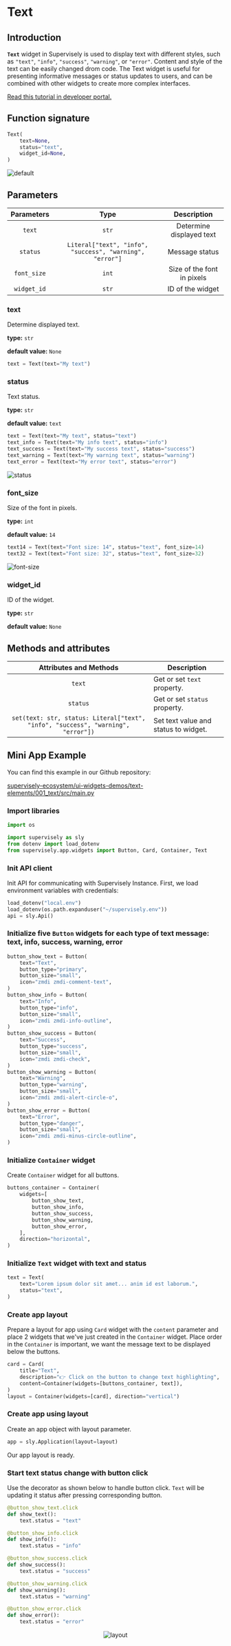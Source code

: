 # Text

## Introduction

**`Text`** widget in Supervisely is used to display text with different styles, such as `"text"`, `"info"`, `"success"`, `"warning"`, or `"error"`. Content and style of the text can be easily changed drom code. The Text widget is useful for presenting informative messages or status updates to users, and can be combined with other widgets to create more complex interfaces.

[Read this tutorial in developer portal.](https://developer.supervise.ly/app-development/widgets/text-elements/text)

## Function signature

```python
Text(
    text=None,
    status="text",
    widget_id=None,
)
```

![default](https://user-images.githubusercontent.com/120389559/217817133-5d90a597-64c8-4555-ab77-4aca594e39e6.png)

## Parameters

| Parameters  |                           Type                           |        Description         |
| :---------: | :------------------------------------------------------: | :------------------------: |
|   `text`    |                          `str`                           |  Determine displayed text  |
|  `status`   | `Literal["text", "info", "success", "warning", "error"]` |       Message status       |
| `font_size` |                          `int`                           | Size of the font in pixels |
| `widget_id` |                          `str`                           |      ID of the widget      |

### text

Determine displayed text.

**type:** `str`

**default value:** `None`

```python
text = Text(text="My text")
```

### status

Text status.

**type:** `str`

**default value:** `text`

```python
text = Text(text="My text", status="text")
text_info = Text(text="My info text", status="info")
text_success = Text(text="My success text", status="success")
text_warning = Text(text="My warning text", status="warning")
text_error = Text(text="My error text", status="error")
```

![status](https://user-images.githubusercontent.com/120389559/218086875-c6990527-44f2-44a3-9367-c79d3c6717e9.png)

### font_size

Size of the font in pixels.

**type:** `int`

**default value:** `14`

```python
text14 = Text(text="Font size: 14", status="text", font_size=14)
text32 = Text(text="Font size: 32", status="text", font_size=32)
```

![font-size](https://github.com/supervisely-ecosystem/ui-widgets-demos/assets/48913536/bf9d076a-269e-412f-8412-c758f9a21412)

### widget_id

ID of the widget.

**type:** `str`

**default value:** `None`

## Methods and attributes

|                              Attributes and Methods                              | Description                          |
| :------------------------------------------------------------------------------: | ------------------------------------ |
|                                      `text`                                      | Get or set `text` property.          |
|                                     `status`                                     | Get or set `status` property.        |
| `set(text: str, status: Literal["text", "info", "success", "warning", "error"])` | Set text value and status to widget. |

## Mini App Example

You can find this example in our Github repository:

[supervisely-ecosystem/ui-widgets-demos/text-elements/001_text/src/main.py](<https://github.com/supervisely-ecosystem/ui-widgets-demos/blob/master/text elements/001_text/src/main.py>)

### Import libraries

```python
import os

import supervisely as sly
from dotenv import load_dotenv
from supervisely.app.widgets import Button, Card, Container, Text
```

### Init API client

Init API for communicating with Supervisely Instance. First, we load environment variables with credentials:

```python
load_dotenv("local.env")
load_dotenv(os.path.expanduser("~/supervisely.env"))
api = sly.Api()
```

### Initialize five `Button` widgets for each type of text message: text, info, success, warning, error

```python
button_show_text = Button(
    text="Text",
    button_type="primary",
    button_size="small",
    icon="zmdi zmdi-comment-text",
)
button_show_info = Button(
    text="Info",
    button_type="info",
    button_size="small",
    icon="zmdi zmdi-info-outline",
)
button_show_success = Button(
    text="Success",
    button_type="success",
    button_size="small",
    icon="zmdi zmdi-check",
)
button_show_warning = Button(
    text="Warning",
    button_type="warning",
    button_size="small",
    icon="zmdi zmdi-alert-circle-o",
)
button_show_error = Button(
    text="Error",
    button_type="danger",
    button_size="small",
    icon="zmdi zmdi-minus-circle-outline",
)
```

### Initialize `Container` widget

Create `Container` widget for all buttons.

```python
buttons_container = Container(
    widgets=[
        button_show_text,
        button_show_info,
        button_show_success,
        button_show_warning,
        button_show_error,
    ],
    direction="horizontal",
)
```

### Initialize `Text` widget with text and status

```python
text = Text(
    text="Lorem ipsum dolor sit amet... anim id est laborum.",
    status="text",
)
```

### Create app layout

Prepare a layout for app using `Card` widget with the `content` parameter and place 2 widgets that we've just created in the `Container` widget. Place order in the `Container` is important, we want the message text to be displayed below the buttons.

```python
card = Card(
    title="Text",
    description="👉 Click on the button to change text highlighting",
    content=Container(widgets=[buttons_container, text]),
)
layout = Container(widgets=[card], direction="vertical")
```

### Create app using layout

Create an app object with layout parameter.

```python
app = sly.Application(layout=layout)
```

Our app layout is ready.

### Start text status change with button click

Use the decorator as shown below to handle button click.
`Text` will be updating it status after pressing corresponding button.

```python
@button_show_text.click
def show_text():
    text.status = "text"
```

```python
@button_show_info.click
def show_info():
    text.status = "info"
```

```python
@button_show_success.click
def show_success():
    text.status = "success"
```

```python
@button_show_warning.click
def show_warning():
    text.status = "warning"
```

```python
@button_show_error.click
def show_error():
    text.status = "error"
```

<p align="center">
  <img src="https://user-images.githubusercontent.com/120389559/218090541-30f6b8f6-90e0-4785-8491-455a7d4b6635.gif" alt="layout" />
</p>
